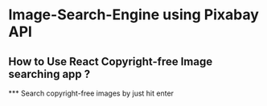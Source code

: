 # Image-Search-Engine using Pixabay API

## How to Use React Copyright-free Image searching app ?

*** Search copyright-free images by just hit enter

